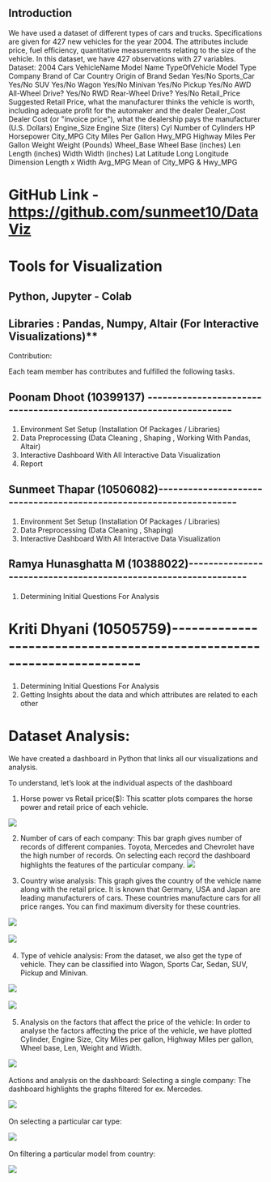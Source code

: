 ## Introduction

We have used a dataset of different types of cars and trucks. Specifications are given for 427 new vehicles for the year 2004. The attributes include price, fuel efficiency, quantitative measurements relating to the size of the vehicle. 
In this dataset, we have 427 observations with 27 variables. 
Dataset: 2004 Cars
VehicleName	Model Name
TypeOfVehicle	Model Type
Company	Brand of Car
Country	Origin of Brand
Sedan	Yes/No
Sports_Car	Yes/No
SUV	Yes/No
Wagon	Yes/No
Minivan	Yes/No
Pickup	Yes/No
AWD	All-Wheel Drive? Yes/No
RWD	Rear-Wheel Drive?
Yes/No
Retail_Price	Suggested Retail Price, what the manufacturer thinks the vehicle is worth, including adequate profit for the automaker and the dealer
Dealer_Cost	Dealer Cost (or "invoice price"), what the dealership pays the manufacturer (U.S. Dollars)
Engine_Size	Engine Size (liters)
Cyl	Number of Cylinders
HP	Horsepower
City_MPG	City Miles Per Gallon
Hwy_MPG	Highway Miles Per Gallon
Weight	Weight (Pounds)
Wheel_Base	Wheel Base (inches)
Len	Length (inches)
Width	Width (inches)
Lat	Latitude
Long	Longitude
Dimension	Length x Width
Avg_MPG	Mean of City_MPG & Hwy_MPG

# GitHub Link -  https://github.com/sunmeet10/DataViz

# Tools for Visualization 

## Python, Jupyter - Colab

## Libraries : Pandas, Numpy, Altair (For Interactive Visualizations)**

Contribution:

Each team member has contributes and fulfilled the following tasks.


## Poonam Dhoot (10399137) -------------------------------------------------------------------- 
1.	Environment Set Setup (Installation Of Packages / Libraries)
2.	Data Preprocessing (Data Cleaning , Shaping , Working With Pandas, Altair)
3.	Interactive Dashboard With All Interactive Data Visualization
4.	Report


## Sunmeet Thapar (10506082)-------------------------------------------------------------------
1. Environment Set Setup (Installation Of Packages / Libraries)
2.	Data Preprocessing (Data Cleaning , Shaping)
3.	Interactive Dashboard With All Interactive Data Visualization


## Ramya Hunasghatta M (10388022)--------------------------------------------------------------- 
1.	Determining Initial Questions For Analysis


# Kriti Dhyani (10505759)-----------------------------------------------------------------------
1.	Determining Initial Questions For Analysis
2.	Getting Insights about the data and which attributes are related to each other

# Dataset Analysis:
We have created a dashboard in Python that links all our visualizations and analysis.

To understand, let’s look at the individual aspects of the dashboard
1.	Horse power vs Retail price($): 
This scatter plots compares the horse power and retail price of each  vehicle. 
<img src = "https://github.com/sunmeet10/DataViz/blob/Project-files/Images/dashboard.png">

2.	Number of cars of each company:
This bar graph gives number of records of different companies. Toyota, Mercedes and Chevrolet have the high number of records. On selecting each record the dashboard highlights the features of the particular company.
<img src = "https://https://github.com/sunmeet10/DataViz/blob/Project-files/Images/Scatter plot.png"> 
 
3.	Country wise analysis: 
This graph gives the country of the vehicle name along with the retail price. It is known that Germany, USA and Japan are leading manufacturers of cars. These countries manufacture cars for all price ranges. You can find maximum diversity for these countries. 

<img src = "https://github.com/sunmeet10/DataViz/blob/Project-files/Images/Country.png"> 

<img src = "https://github.com/sunmeet10/DataViz/blob/Project-files/Images/Country filtered.png"> 

4.	Type of vehicle analysis: 
From the dataset, we also get the type of vehicle. They can be classified into Wagon, Sports Car, Sedan, SUV, Pickup and Minivan.

<img src = "https://github.com/sunmeet10/DataViz/blob/Project-files/Images/Type of vehicle.png"> 

<img src = "https://github.com/sunmeet10/DataViz/blob/Project-files/Images/Type of vehicle filtered.png"> 


5.	Analysis on the factors that affect the price of the vehicle:
In order to analyse the factors affecting the price of the vehicle, we have plotted Cylinder, Engine Size,  City Miles per gallon, Highway Miles per gallon, Wheel base, Len, Weight and Width.

<img src = "https://github.com/sunmeet10/DataViz/blob/Project-files/Images/Common bars.png"> 

Actions and analysis on the dashboard: 
Selecting a single company: The dashboard highlights the graphs filtered for ex. Mercedes.

<img src = "https://github.com/sunmeet10/DataViz/blob/Project-files/Images/Interactive 1.png"> 

On selecting a particular car type:


<img src = "https://github.com/sunmeet10/DataViz/blob/Project-files/Images/Interactive 2.png"> 

On filtering a particular model from country:


<img src = "https://github.com/sunmeet10/DataViz/blob/Project-files/Images/Interactive 3.png"> 

